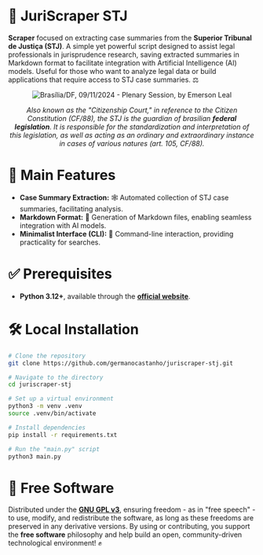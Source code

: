 # 🎯 JuriScraper STJ

**Scraper** focused on extracting case summaries from the **Superior Tribunal de Justiça (STJ)**. A simple yet powerful script designed to assist legal professionals in jurisprudence research, saving extracted summaries in Markdown format to facilitate integration with Artificial Intelligence (AI) models. Useful for those who want to analyze legal data or build applications that require access to STJ case summaries. ⚖️

<div align="center">
  <img style="max-width: 100%; height: auto;" src="assets/court.jpg" alt="Brasília/DF, 09/11/2024 - Plenary Session, by Emerson Leal" />
  <p><i>Also known as the "Citizenship Court," in reference to the Citizen Constitution (CF/88), the STJ is the guardian of brasilian <b>federal legislation</b>. It is responsible for the standardization and interpretation of this legislation, as well as acting as an ordinary and extraordinary instance in cases of various natures (art. 105, CF/88).</i></p>
</div>

# 🚀 Main Features

- **Case Summary Extraction:** 🕸️ Automated collection of STJ case summaries, facilitating analysis.
- **Markdown Format:** 📄 Generation of Markdown files, enabling seamless integration with AI models.
- **Minimalist Interface (CLI):** 🎨 Command-line interaction, providing practicality for searches.

# ✅ Prerequisites

- **Python 3.12+**, available through the [**official website**](https://www.python.org/downloads/).

# 🛠️ Local Installation

```bash
# Clone the repository
git clone https://github.com/germanocastanho/juriscraper-stj.git

# Navigate to the directory
cd juriscraper-stj

# Set up a virtual environment
python3 -m venv .venv
source .venv/bin/activate

# Install dependencies
pip install -r requirements.txt

# Run the "main.py" script
python3 main.py
```

# 📜 Free Software

Distributed under the [**GNU GPL v3**](LICENSE), ensuring freedom - as in "free speech" - to use, modify, and redistribute the software, as long as these freedoms are preserved in any derivative versions. By using or contributing, you support the **free software** philosophy and help build an open, community-driven technological environment! ✊
